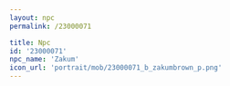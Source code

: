 ```yaml
---
layout: npc
permalink: /23000071

title: Npc
id: '23000071'
npc_name: 'Zakum'
icon_url: 'portrait/mob/23000071_b_zakumbrown_p.png'
---
```

